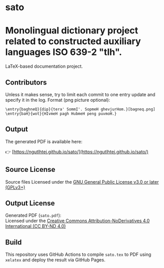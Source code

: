 # sato
# Monolingual dictionary project related to constructed auxiliary languages ISO 639-2 "tlh".

LaTeX-based documentation project.

## Contributors
Unless it makes sense, try to limit each commit to one entry update and specify it in the log.
Format (png picture optional):
```
\entry{baghneQ}{dip}{tera' SommI'. SopmeH ghevjurHom.}[bagneq.png]
\entry{baH}{wot}{HIvmeH pagh HubmeH peng puvmoH.}
```

## Output

The generated PDF is available here:

👉 [https://ngutlhtej.github.io/sato/](https://ngutlhtej.github.io/sato/)

## Source License

Source files
Licensed under the [GNU General Public License v3.0 or later (GPLv3+)](LICENSE)

## Output License

Generated PDF (`sato.pdf`):  
Licensed under the [Creative Commons Attribution-NoDerivatives 4.0 International (CC BY-ND 4.0)](LICENSE-PDF.txt)

## Build

This repository uses GitHub Actions to compile `sato.tex` to PDF using `xelatex` and deploy the result via GitHub Pages.
